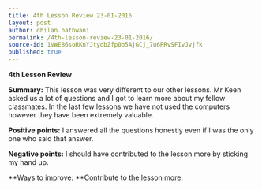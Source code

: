 ```yaml
---
title: 4th Lesson Review 23-01-2016
layout: post
author: dhilan.nathwani
permalink: /4th-lesson-review-23-01-2016/
source-id: 1VWE86soRKnYJtydbZfp0b5AjGCj_7u6PRvSFIvJvjfk
published: true
---
```

**4th Lesson Review**

**Summary:** This lesson was very different to our other lessons. Mr Keen asked us a lot of questions and I got to learn more about my fellow classmates. In the last few lessons we have not used the computers however they have been extremely valuable.

**Positive points:** I answered all the questions honestly even if I was the only one who said that answer.

**Negative points:** I should have contributed to the lesson more by sticking my hand up.

**Ways to improve: **Contribute to the lesson more.

